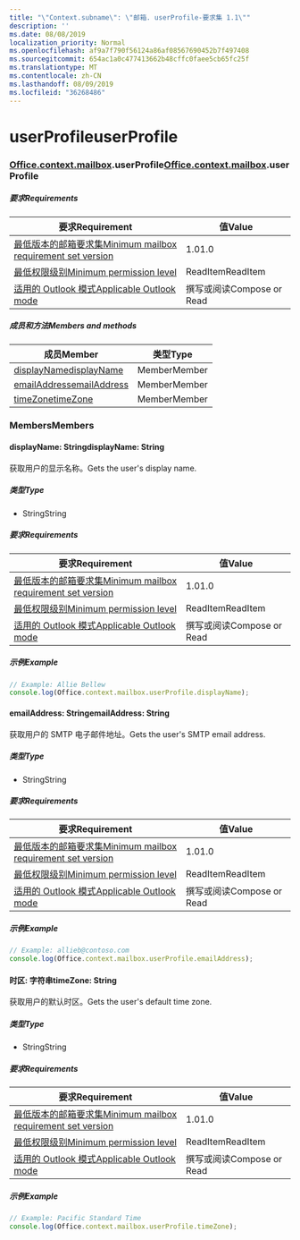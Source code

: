 ```yaml
---
title: "\"Context.subname\": \"邮箱. userProfile-要求集 1.1\""
description: ''
ms.date: 08/08/2019
localization_priority: Normal
ms.openlocfilehash: af9a7f790f56124a86af08567690452b7f497408
ms.sourcegitcommit: 654ac1a0c477413662b48cffc0faee5cb65fc25f
ms.translationtype: MT
ms.contentlocale: zh-CN
ms.lasthandoff: 08/09/2019
ms.locfileid: "36268486"
---
```

# <a name="userprofile"></a><span data-ttu-id="5378d-102">userProfile</span><span class="sxs-lookup"><span data-stu-id="5378d-102">userProfile</span></span>

### <a name="officeofficemdcontextofficecontextmdmailboxofficecontextmailboxmduserprofile"></a><span data-ttu-id="5378d-103">[Office](Office.md)[.context](Office.context.md)[.mailbox](Office.context.mailbox.md).userProfile</span><span class="sxs-lookup"><span data-stu-id="5378d-103">[Office](Office.md)[.context](Office.context.md)[.mailbox](Office.context.mailbox.md).userProfile</span></span>

##### <a name="requirements"></a><span data-ttu-id="5378d-104">要求</span><span class="sxs-lookup"><span data-stu-id="5378d-104">Requirements</span></span>

|<span data-ttu-id="5378d-105">要求</span><span class="sxs-lookup"><span data-stu-id="5378d-105">Requirement</span></span>| <span data-ttu-id="5378d-106">值</span><span class="sxs-lookup"><span data-stu-id="5378d-106">Value</span></span>|
|---|---|
|[<span data-ttu-id="5378d-107">最低版本的邮箱要求集</span><span class="sxs-lookup"><span data-stu-id="5378d-107">Minimum mailbox requirement set version</span></span>](/office/dev/add-ins/reference/requirement-sets/outlook-api-requirement-sets)| <span data-ttu-id="5378d-108">1.0</span><span class="sxs-lookup"><span data-stu-id="5378d-108">1.0</span></span>|
|[<span data-ttu-id="5378d-109">最低权限级别</span><span class="sxs-lookup"><span data-stu-id="5378d-109">Minimum permission level</span></span>](/outlook/add-ins/understanding-outlook-add-in-permissions)| <span data-ttu-id="5378d-110">ReadItem</span><span class="sxs-lookup"><span data-stu-id="5378d-110">ReadItem</span></span>|
|[<span data-ttu-id="5378d-111">适用的 Outlook 模式</span><span class="sxs-lookup"><span data-stu-id="5378d-111">Applicable Outlook mode</span></span>](/outlook/add-ins/#extension-points)| <span data-ttu-id="5378d-112">撰写或阅读</span><span class="sxs-lookup"><span data-stu-id="5378d-112">Compose or Read</span></span>|

##### <a name="members-and-methods"></a><span data-ttu-id="5378d-113">成员和方法</span><span class="sxs-lookup"><span data-stu-id="5378d-113">Members and methods</span></span>

| <span data-ttu-id="5378d-114">成员</span><span class="sxs-lookup"><span data-stu-id="5378d-114">Member</span></span> | <span data-ttu-id="5378d-115">类型</span><span class="sxs-lookup"><span data-stu-id="5378d-115">Type</span></span> |
|--------|------|
| [<span data-ttu-id="5378d-116">displayName</span><span class="sxs-lookup"><span data-stu-id="5378d-116">displayName</span></span>](#displayname-string) | <span data-ttu-id="5378d-117">Member</span><span class="sxs-lookup"><span data-stu-id="5378d-117">Member</span></span> |
| [<span data-ttu-id="5378d-118">emailAddress</span><span class="sxs-lookup"><span data-stu-id="5378d-118">emailAddress</span></span>](#emailaddress-string) | <span data-ttu-id="5378d-119">Member</span><span class="sxs-lookup"><span data-stu-id="5378d-119">Member</span></span> |
| [<span data-ttu-id="5378d-120">timeZone</span><span class="sxs-lookup"><span data-stu-id="5378d-120">timeZone</span></span>](#timezone-string) | <span data-ttu-id="5378d-121">Member</span><span class="sxs-lookup"><span data-stu-id="5378d-121">Member</span></span> |

### <a name="members"></a><span data-ttu-id="5378d-122">Members</span><span class="sxs-lookup"><span data-stu-id="5378d-122">Members</span></span>

#### <a name="displayname-string"></a><span data-ttu-id="5378d-123">displayName: String</span><span class="sxs-lookup"><span data-stu-id="5378d-123">displayName: String</span></span>

<span data-ttu-id="5378d-124">获取用户的显示名称。</span><span class="sxs-lookup"><span data-stu-id="5378d-124">Gets the user's display name.</span></span>

##### <a name="type"></a><span data-ttu-id="5378d-125">类型</span><span class="sxs-lookup"><span data-stu-id="5378d-125">Type</span></span>

*   <span data-ttu-id="5378d-126">String</span><span class="sxs-lookup"><span data-stu-id="5378d-126">String</span></span>

##### <a name="requirements"></a><span data-ttu-id="5378d-127">要求</span><span class="sxs-lookup"><span data-stu-id="5378d-127">Requirements</span></span>

|<span data-ttu-id="5378d-128">要求</span><span class="sxs-lookup"><span data-stu-id="5378d-128">Requirement</span></span>| <span data-ttu-id="5378d-129">值</span><span class="sxs-lookup"><span data-stu-id="5378d-129">Value</span></span>|
|---|---|
|[<span data-ttu-id="5378d-130">最低版本的邮箱要求集</span><span class="sxs-lookup"><span data-stu-id="5378d-130">Minimum mailbox requirement set version</span></span>](/office/dev/add-ins/reference/requirement-sets/outlook-api-requirement-sets)| <span data-ttu-id="5378d-131">1.0</span><span class="sxs-lookup"><span data-stu-id="5378d-131">1.0</span></span>|
|[<span data-ttu-id="5378d-132">最低权限级别</span><span class="sxs-lookup"><span data-stu-id="5378d-132">Minimum permission level</span></span>](/outlook/add-ins/understanding-outlook-add-in-permissions)| <span data-ttu-id="5378d-133">ReadItem</span><span class="sxs-lookup"><span data-stu-id="5378d-133">ReadItem</span></span>|
|[<span data-ttu-id="5378d-134">适用的 Outlook 模式</span><span class="sxs-lookup"><span data-stu-id="5378d-134">Applicable Outlook mode</span></span>](/outlook/add-ins/#extension-points)| <span data-ttu-id="5378d-135">撰写或阅读</span><span class="sxs-lookup"><span data-stu-id="5378d-135">Compose or Read</span></span>|

##### <a name="example"></a><span data-ttu-id="5378d-136">示例</span><span class="sxs-lookup"><span data-stu-id="5378d-136">Example</span></span>

```javascript
// Example: Allie Bellew
console.log(Office.context.mailbox.userProfile.displayName);
```

#### <a name="emailaddress-string"></a><span data-ttu-id="5378d-137">emailAddress: String</span><span class="sxs-lookup"><span data-stu-id="5378d-137">emailAddress: String</span></span>

<span data-ttu-id="5378d-138">获取用户的 SMTP 电子邮件地址。</span><span class="sxs-lookup"><span data-stu-id="5378d-138">Gets the user's SMTP email address.</span></span>

##### <a name="type"></a><span data-ttu-id="5378d-139">类型</span><span class="sxs-lookup"><span data-stu-id="5378d-139">Type</span></span>

*   <span data-ttu-id="5378d-140">String</span><span class="sxs-lookup"><span data-stu-id="5378d-140">String</span></span>

##### <a name="requirements"></a><span data-ttu-id="5378d-141">要求</span><span class="sxs-lookup"><span data-stu-id="5378d-141">Requirements</span></span>

|<span data-ttu-id="5378d-142">要求</span><span class="sxs-lookup"><span data-stu-id="5378d-142">Requirement</span></span>| <span data-ttu-id="5378d-143">值</span><span class="sxs-lookup"><span data-stu-id="5378d-143">Value</span></span>|
|---|---|
|[<span data-ttu-id="5378d-144">最低版本的邮箱要求集</span><span class="sxs-lookup"><span data-stu-id="5378d-144">Minimum mailbox requirement set version</span></span>](/office/dev/add-ins/reference/requirement-sets/outlook-api-requirement-sets)| <span data-ttu-id="5378d-145">1.0</span><span class="sxs-lookup"><span data-stu-id="5378d-145">1.0</span></span>|
|[<span data-ttu-id="5378d-146">最低权限级别</span><span class="sxs-lookup"><span data-stu-id="5378d-146">Minimum permission level</span></span>](/outlook/add-ins/understanding-outlook-add-in-permissions)| <span data-ttu-id="5378d-147">ReadItem</span><span class="sxs-lookup"><span data-stu-id="5378d-147">ReadItem</span></span>|
|[<span data-ttu-id="5378d-148">适用的 Outlook 模式</span><span class="sxs-lookup"><span data-stu-id="5378d-148">Applicable Outlook mode</span></span>](/outlook/add-ins/#extension-points)| <span data-ttu-id="5378d-149">撰写或阅读</span><span class="sxs-lookup"><span data-stu-id="5378d-149">Compose or Read</span></span>|

##### <a name="example"></a><span data-ttu-id="5378d-150">示例</span><span class="sxs-lookup"><span data-stu-id="5378d-150">Example</span></span>

```javascript
// Example: allieb@contoso.com
console.log(Office.context.mailbox.userProfile.emailAddress);
```

#### <a name="timezone-string"></a><span data-ttu-id="5378d-151">时区: 字符串</span><span class="sxs-lookup"><span data-stu-id="5378d-151">timeZone: String</span></span>

<span data-ttu-id="5378d-152">获取用户的默认时区。</span><span class="sxs-lookup"><span data-stu-id="5378d-152">Gets the user's default time zone.</span></span>

##### <a name="type"></a><span data-ttu-id="5378d-153">类型</span><span class="sxs-lookup"><span data-stu-id="5378d-153">Type</span></span>

*   <span data-ttu-id="5378d-154">String</span><span class="sxs-lookup"><span data-stu-id="5378d-154">String</span></span>

##### <a name="requirements"></a><span data-ttu-id="5378d-155">要求</span><span class="sxs-lookup"><span data-stu-id="5378d-155">Requirements</span></span>

|<span data-ttu-id="5378d-156">要求</span><span class="sxs-lookup"><span data-stu-id="5378d-156">Requirement</span></span>| <span data-ttu-id="5378d-157">值</span><span class="sxs-lookup"><span data-stu-id="5378d-157">Value</span></span>|
|---|---|
|[<span data-ttu-id="5378d-158">最低版本的邮箱要求集</span><span class="sxs-lookup"><span data-stu-id="5378d-158">Minimum mailbox requirement set version</span></span>](/office/dev/add-ins/reference/requirement-sets/outlook-api-requirement-sets)| <span data-ttu-id="5378d-159">1.0</span><span class="sxs-lookup"><span data-stu-id="5378d-159">1.0</span></span>|
|[<span data-ttu-id="5378d-160">最低权限级别</span><span class="sxs-lookup"><span data-stu-id="5378d-160">Minimum permission level</span></span>](/outlook/add-ins/understanding-outlook-add-in-permissions)| <span data-ttu-id="5378d-161">ReadItem</span><span class="sxs-lookup"><span data-stu-id="5378d-161">ReadItem</span></span>|
|[<span data-ttu-id="5378d-162">适用的 Outlook 模式</span><span class="sxs-lookup"><span data-stu-id="5378d-162">Applicable Outlook mode</span></span>](/outlook/add-ins/#extension-points)| <span data-ttu-id="5378d-163">撰写或阅读</span><span class="sxs-lookup"><span data-stu-id="5378d-163">Compose or Read</span></span>|

##### <a name="example"></a><span data-ttu-id="5378d-164">示例</span><span class="sxs-lookup"><span data-stu-id="5378d-164">Example</span></span>

```javascript
// Example: Pacific Standard Time
console.log(Office.context.mailbox.userProfile.timeZone);
```
